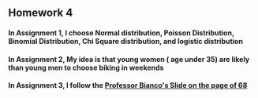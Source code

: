 ## Homework 4



#### In Assignment 1, I choose Normal distribution, Poisson Distribution, Binomial Distribution, Chi Square distribution, and logistic distribution

#### In Assignment 2, My idea is that young women ( age under 35) are likely than young men to choose biking in weekends

#### In Assignment 3, I follow the [Professor Bianco's Slide on the page of 68](https://github.com/fedhere/UInotebooks/blob/master/slides2018/UI4_PUI2018.pdf)
